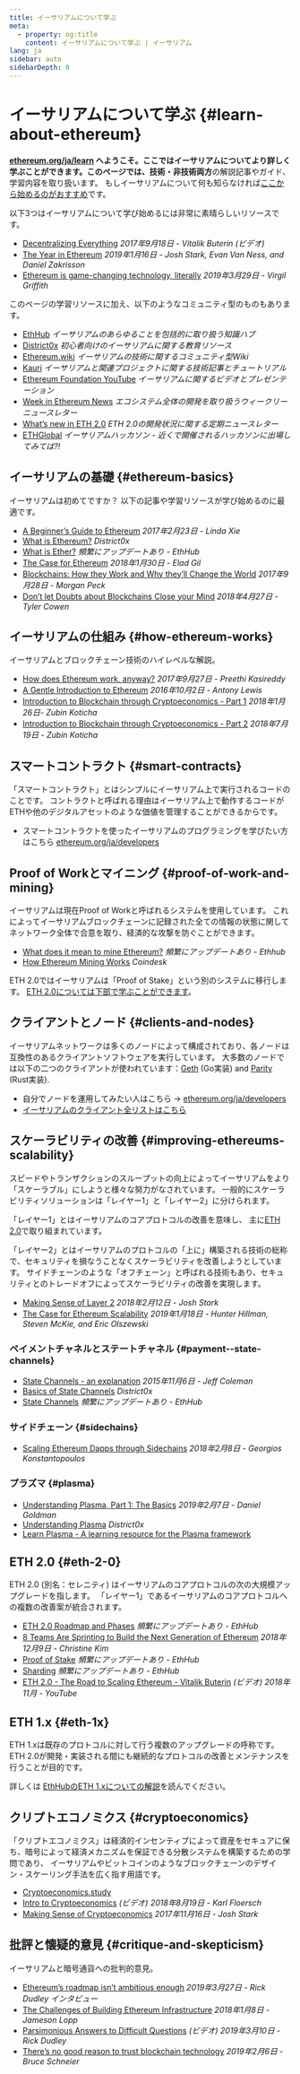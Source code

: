 ```yaml
---
title: イーサリアムについて学ぶ
meta:
  - property: og:title
    content: イーサリアムについて学ぶ | イーサリアム
lang: ja
sidebar: auto
sidebarDepth: 0
---
```


# イーサリアムについて学ぶ {#learn-about-ethereum}

**[ethereum.org/ja/learn](/ja/learn/) へようこそ。ここではイーサリアムについてより詳しく学ぶことができます。**このページでは、技術・非技術**両方**の解説記事やガイド、学習内容を取り扱います。 もしイーサリアムについて何も知らなければ[ここから始めるのがおすすめ](/ja/beginners/)です。

以下3つはイーサリアムについて学び始めるには非常に素晴らしいリソースです。

- [Decentralizing Everything](https://www.youtube.com/watch?v=WSN5BaCzsbo&feature=youtu.be) *2017年9月18日 - Vitalik Buterin (ビデオ)*
- [The Year in Ethereum](https://medium.com/@jjmstark/the-year-in-ethereum-87a17d6f8276) *2019年1月16日 - Josh Stark, Evan Van Ness, and Daniel Zakrisson*
- [Ethereum is game-changing technology, literally](https://medium.com/@virgilgr/ethereum-is-game-changing-technology-literally-d67e01a01cf8) *2019年3月29日 - Virgil Griffith*

このページの学習リソースに加え、以下のようなコミュニティ型のものもあります。

- [EthHub](https://docs.ethhub.io) *イーサリアムのあらゆることを包括的に取り扱う知識ハブ*
- [District0x](https://education.district0x.io/general-topics/understanding-ethereum/) *初心者向けのイーサリアムに関する教育リソース*
- [Ethereum.wiki](https://ethereum.wiki) *イーサリアムの技術に関するコミュニティ型Wiki*
- [Kauri](https://kauri.io) *イーサリアムと関連プロジェクトに関する技術記事とチュートリアル*
- [Ethereum Foundation YouTube](https://www.youtube.com/channel/UCNOfzGXD_C9YMYmnefmPH0g) *イーサリアムに関するビデオとプレゼンテーション*
- [Week in Ethereum News](https://weekinethereumnews.com/) *エコシステム全体の開発を取り扱うウィークリーニュースレター*
- [What’s new in ETH 2.0](https://notes.ethereum.org/c/Sk8Zs--CQ) *ETH 2.0の開発状況に関する定期ニュースレター*
- [ETHGlobal](https://ethglobal.co) *イーサリアムハッカソン - 近くで開催されるハッカソンに出場してみては?!*

## イーサリアムの基礎 {#ethereum-basics}

イーサリアムは初めてですか？ 以下の記事や学習リソースが学び始めるのに最適です。

- [A Beginner’s Guide to Ethereum](https://blog.coinbase.com/a-beginners-guide-to-ethereum-46dd486ceecf) *2017年2月23日 - Linda Xie*
- [What is Ethereum?](https://education.district0x.io/general-topics/understanding-ethereum/what-is-ethereum/) *District0x*
- [What is Ether?](https://docs.ethhub.io/ethereum-basics/what-is-ether/) *頻繁にアップデートあり - EthHub*
- [The Case for Ethereum](http://blog.eladgil.com/2018/01/the-case-for-ethereum.html) *2018年1月30日 - Elad Gil*
- [Blockchains: How they Work and Why they’ll Change the World](https://spectrum.ieee.org/computing/networks/blockchains-how-they-work-and-why-theyll-change-the-world) *2017年9月28日 - Morgan Peck*
- [Don’t let Doubts about Blockchains Close your Mind](https://www.bloomberg.com/opinion/articles/2018-04-27/blockchains-warrant-skepticism-but-keep-an-open-mind) *2018年4月27日 - Tyler Cowen*

## イーサリアムの仕組み {#how-ethereum-works}

イーサリアムとブロックチェーン技術のハイレベルな解説。

- [How does Ethereum work, anyway?](https://medium.com/@preethikasireddy/how-does-ethereum-work-anyway-22d1df506369) *2017年9月27日 - Preethi Kasireddy*
- [A Gentle Introduction to Ethereum](https://bitsonblocks.net/2016/10/02/gentle-introduction-ethereum/) *2016年10月2日 - Antony Lewis*
- [Introduction to Blockchain through Cryptoeconomics - Part 1](https://blockchainatberkeley.blog/introduction-to-blockchain-through-cryptoeconomics-part-1-bitcoin-369f245067f9) *2018年1月26日- Zubin Koticha*
- [Introduction to Blockchain through Cryptoeconomics - Part 2](https://medium.com/mechanism-labs/introduction-to-bitcoin-through-cryptoeconomics-part-2-proof-of-work-and-nakamoto-consensus-1252f6a6c012) *2018年7月19日 - Zubin Koticha*

## スマートコントラクト {#smart-contracts}

「スマートコントラクト」とはシンプルにイーサリアム上で実行されるコードのことです。 コントラクトと呼ばれる理由はイーサリアム上で動作するコードがETHや他のデジタルアセットのような価値を管理することができるからです。

- スマートコントラクトを使ったイーサリアムのプログラミングを学びたい方はこちら [ethereum.org/ja/developers](/ja/developers/)

## Proof of Workとマイニング {#proof-of-work-and-mining}

イーサリアムは現在Proof of Workと呼ばれるシステムを使用しています。 これによってイーサリアムブロックチェーンに記録された全ての情報の状態に関してネットワーク全体で合意を取り、経済的な攻撃を防ぐことができます。

- [What does it mean to mine Ethereum?](https://docs.ethhub.io/using-ethereum/mining/) *頻繁にアップデートあり - Ethhub*
- [How Ethereum Mining Works](https://www.coindesk.com/information/ethereum-mining-works) *Coindesk*

ETH 2.0ではイーサリアムは「Proof of Stake」という別のシステムに移行します。 [ETH 2.0については下部で学ぶことができます](#eth-2-0)。

## クライアントとノード {#clients-and-nodes}

イーサリアムネットワークは多くのノードによって構成されており、各ノードは互換性のあるクライアントソフトウェアを実行しています。 大多数のノードでは以下の二つのクライアントが使われています：[Geth](https://geth.ethereum.org/) (Go実装) and [Parity](https://www.parity.io/ethereum/) (Rust実装).

- 自分でノードを運用してみたい人はこちら → [ethereum.org/ja/developers](/ja/developers/#クライアントとノードの運用)
- [イーサリアムのクライアント全リストはこちら](https://github.com/ConsenSys/ethereum-developer-tools-list#ethereum-clients)

## スケーラビリティの改善 {#improving-ethereums-scalability}

スピードやトランザクションのスループットの向上によってイーサリアムをより「スケーラブル」にしようと様々な努力がなされています。 一般的にスケーラビリティソリューションは「レイヤー1」と「レイヤー2」に分けられます。

「レイヤー1」とはイーサリアムのコアプロトコルの改善を意味し、 主に[ETH 2.0](#eth-2-0)で取り組まれています。

「レイヤー2」とはイーサリアムのプロトコルの「上に」構築される技術の総称で、セキュリティを損なうことなくスケーラビリティを改善しようとしています。 サイドチェーンのような「オフチェーン」と呼ばれる技術もあり、セキュリティとのトレードオフによってスケーラビリティの改善を実現します。

- [Making Sense of Layer 2](https://medium.com/l4-media/making-sense-of-ethereums-layer-2-scaling-solutions-state-channels-plasma-and-truebit-22cb40dcc2f4) *2018年2月12日 - Josh Stark*
- [The Case for Ethereum Scalability](https://medium.com/connext/the-case-for-ethereum-scalability-d2a8035f880f) *2019年1月18日 - Hunter Hillman, Steven McKie, and Eric Olszewski*

### ペイメントチャネルとステートチャネル {#payment--state-channels}

- [State Channels - an explanation](https://www.jeffcoleman.ca/state-channels/) *2015年11月6日 - Jeff Coleman*
- [Basics of State Channels](https://education.district0x.io/general-topics/understanding-ethereum/basics-state-channels/) *District0x*
- [State Channels](https://docs.ethhub.io/ethereum-roadmap/layer-2-scaling/state-channels/) *頻繁にアップデートあり - EthHub*

### サイドチェーン {#sidechains}

- [Scaling Ethereum Dapps through Sidechains](https://medium.com/loom-network/dappchains-scaling-ethereum-dapps-through-sidechains-f99e51fff447) *2018年2月8日 - Georgios Konstantopoulos*

### プラズマ {#plasma}

- [Understanding Plasma, Part 1: The Basics](https://www.theblockcrypto.com/2019/02/07/understanding-plasma-part-1-the-basics/) *2019年2月7日 - Daniel Goldman*
- [Understanding Plasma](https://education.district0x.io/general-topics/understanding-ethereum/understanding-plasma/) *District0x*
- [Learn Plasma - A learning resource for the Plasma framework](https://www.learnplasma.org/en/)

## ETH 2.0 {#eth-2-0}

ETH 2.0 (別名：セレニティ) はイーサリアムのコアプロトコルの次の大規模アップグレードを指します。 「レイヤー1」であるイーサリアムのコアプロトコルへの複数の改善案が統合されます。

- [ETH 2.0 Roadmap and Phases](https://docs.ethhub.io/ethereum-roadmap/ethereum-2.0/eth-2.0-phases/) *頻繁にアップデートあり - EthHub*
- [8 Teams Are Sprinting to Build the Next Generation of Ethereum](https://www.coindesk.com/next-gen-buidlers-the-8-teams-working-on-ethereum-2-0) *2018年12月9日 - Christine Kim*
- [Proof of Stake](https://docs.ethhub.io/ethereum-roadmap/ethereum-2.0/proof-of-stake/) *頻繁にアップデートあり - EthHub*
- [Sharding](https://docs.ethhub.io/ethereum-roadmap/ethereum-2.0/sharding/) *頻繁にアップデートあり - EthHub*
- [ETH 2.0 - The Road to Scaling Ethereum - Vitalik Buterin](https://youtu.be/kCVpDrlVesA) *(ビデオ) 2018年11月 - YouTube*

## ETH 1.x {#eth-1x}

ETH 1.xは既存のプロトコルに対して行う複数のアップグレードの呼称です。 ETH 2.0が開発・実装される間にも継続的なプロトコルの改善とメンテナンスを行うことが目的です。

詳しくは [EthHubのETH 1.xについての解説](https://docs.ethhub.io/ethereum-roadmap/ethereum-1.x/)を読んでください。

## クリプトエコノミクス {#cryptoeconomics}

「クリプトエコノミクス」は経済的インセンティブによって資産をセキュアに保ち、暗号によって経済メカニズムを保証できる分散システムを構築するための学問であり、 イーサリアムやビットコインのようなブロックチェーンのデザイン・スケーリング手法を広く指す用語です。

- [Cryptoeconomics.study](https://cryptoeconomics.study/)
- [Intro to Cryptoeconomics](https://www.youtube.com/watch?v=F0FCI8GxO5I) *(ビデオ) 2018年8月19日 - Karl Floersch*
- [Making Sense of Cryptoeconomics](https://medium.com/l4-media/making-sense-of-cryptoeconomics-5edea77e4e8d) *2017年11月16日 - Josh Stark*

## 批評と懐疑的意見 {#critique-and-skepticism}

イーサリアムと暗号通貨への批判的意見。

- [Ethereum’s roadmap isn’t ambitious enough](https://decryptmedia.com/6136/vulcanize-rick-dudley-ethereum-roadmap-makerdao-polkadot) *2019年3月27日 - Rick Dudley インタビュー*
- [The Challenges of Building Ethereum Infrastructure](https://medium.com/@lopp/the-challenges-of-building-ethereum-infrastructure-87e443e47a4b) *2018年1月8日 - Jameson Lopp*
- [Parsimonious Answers to Difficult Questions](https://www.youtube.com/watch?v=GOkSg0BuSdw&feature=youtu.be) *(ビデオ) 2019年3月10日 - Rick Dudley*
- [There’s no good reason to trust blockchain technology](https://www.wired.com/story/theres-no-good-reason-to-trust-blockchain-technology/) *2019年2月6日 - Bruce Schneier*